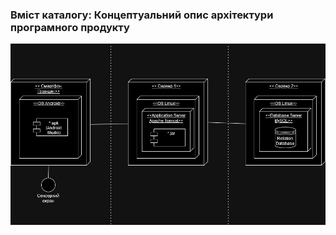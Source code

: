 ### Вміст каталогу: Концептуальний опис архітектури програмного продукту

![](https://github.com/oleksandrblazhko/ai-212-ivanov/blob/ai-212-ivanov-Laboratory_Work_4/1-SoftwareRequirements/1.5-SoftwareProjectPlanning/1.5.1-SoftwareArchitectConcept/Diagram.jpg?raw=true)

